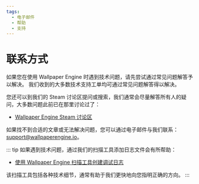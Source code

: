 ```yaml
---
tags:
  - 电子邮件
  - 帮助
  - 支持
---
```


# 联系方式

如果您在使用 Wallpaper Engine 时遇到技术问题，请先尝试通过常见问题解答予以解决。 我们收到的大多数技术支持工单均可通过常见问题解答得以解决。

您还可以到我们的 Steam 讨论区提问或搜索，我们通常会尽量解答所有人的疑问，大多数问题此前已在那里讨论过了：

* [Wallpaper Engine Steam 讨论区](https://steamcommunity.com/app/431960/discussions/)

如果找不到合适的文章或无法解决问题，您可以通过电子邮件与我们联系：[support@wallpaperengine.io](mailto:support@wallpaperengine.io?subject=Support%20Request)。

::: tip 如果遇到技术问题，通过我们的扫描工具添加日志文件会有所帮助：

* [使用 Wallpaper Engine 扫描工具创建调试日志](debug/scantool)

该扫描工具包括各种技术细节，通常有助于我们更快地向您指明正确的方向。 :::